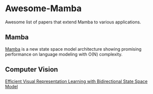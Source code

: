# Awesome-Mamba
Awesome list of papers that extend Mamba to various applications.

## Mamba
[Mamba](https://github.com/state-spaces/mamba) is a new state space model architecture showing promising performance on language modeling with O(N) complexity.

## Computer Vision

[Efficient Visual Representation Learning with Bidirectional State Space Model](https://github.com/hustvl/Vim)
